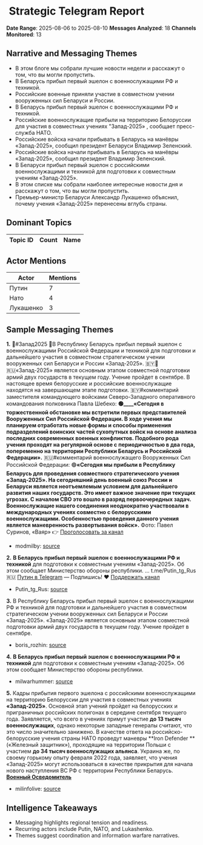 # ️ Strategic Telegram Report
**Date Range**: 2025-08-06 to 2025-08-10
**Messages Analyzed**: 18
**Channels Monitored**: 13

##  Narrative and Messaging Themes
- В этом блоге мы собрали лучшие новости недели и расскажут о том, что вы могли пропустить.
- В Беларусь прибыл первый эшелон с военнослужащими РФ и техникой.
- Российские военные приняли участие в совместном учении вооруженных сил Беларуси и России.
- В Беларусь прибыл первый эшелон с военнослужащими РФ и техникой.
- Российские военнослужащие прибыли на территорию Белоруссии для участия в совместных учениях "Запад-2025» , сообщает пресс-служба НАТО.
- Российские войска начали прибывать в Беларусь на манёвры «Запад-2025», сообщил президент Беларуси Владимир Зеленский.
- Российские войска начали прибывать в Беларусь на манёвры «Запад-2025», сообщил президент Владимир Зеленский.
- В Беларуси прибыл первый эшелон с российскими военнослужащими и техникой для подготовки к совместным учениям «Запад-2025».
- В этом списке мы собрали наиболее интересные новости дня и расскажут о том, что вы могли пропустить.
- Премьер-министр Беларуси Александр Лукашенко объяснил, почему учения «Запад-2025» перенесены вглубь страны.

##  Dominant Topics
| Topic ID | Count | Name |
|----------|-------|------|

##  Actor Mentions
| Actor | Mentions |
|--------|----------|
| Путин | 7 |
| Нато | 4 |
| Лукашенко | 3 |

##  Sample Messaging Themes
**1.** 🔴#Запад2025 📍В Республику Беларусь прибыл первый эшелон с военнослужащими Российской Федерации и техникой для подготовки и дальнейшего участия в совместном стратегическом учении вооруженных сил Беларуси и России «Запад-2025». 🇧🇾🤝🇷🇺«Запад-2025» является основным этапом совместной подготовки армий двух государств в текущем году. Учение пройдет в сентябре. В настоящее время белорусские и российские военнослужащие находятся на завершающем этапе подготовки. 🇧🇾#комментарий заместителя командующего войсками Северо-Западного оперативного командования полковника Павла Шебеко: __🟢____«Сегодня в торжественной обстановке мы встретили первых представителей Вооруженных Сил Российской Федерации. В ходе учения мы планируем отработать новые формы и способы применения подразделений воинских частей сухопутных войск на основе анализа последних современных военных конфликтов. Подобного рода учения проходят на регулярной основе с периодичностью в два года, попеременно на территории Республики Беларусь и Российской Федерации».__ 🇷🇺#комментарий военнослужащего Вооруженных Сил Российской Федерации: 🟢__«Сегодня мы прибыли в Республику Беларусь для проведения совместного стратегического учения «Запад-2025». На сегодняшний день военный союз России и Беларуси является неотъемлемым условием для дальнейшего развития наших государств. Это имеет важное значение при текущих угрозах. С началом СВО это вошло в разряд первоочередных задач. Военнослужащие нашего соединения неоднократно участвовали в международных учениях совместно с белорусскими военнослужащими. Особенностью проведения данного учения является маневренность развертывания войск».__ Фото: Павел Суринов, «Ваяр» 👉 [Проголосовать за канал](https://t.me/boost/modmilby)
- modmilby: [source](https://t.me/modmilby/49324)

**2.** **В Беларусь прибыл первый эшелон с военнослужащими РФ и техникой** для подготовки к совместным учениям «Запад-2025». Об этом сообщает Министерство обороны республики. ... t.me/Putin_tg_Rus 🇷🇺 [Путин в Telegram](https://t.me/Putin_tg_Rus) — Подпишись! ❤️ [Поддержать канал](https://spasibomir.ru/pay/21486)
- Putin_tg_Rus: [source](https://t.me/Putin_tg_Rus/11628)

**3.** В Республику Беларусь прибыл первый эшелон с военнослужащими РФ и техникой для подготовки и дальнейшего участия в совместном стратегическом учении вооруженных сил Беларуси и России «Запад-2025». «Запад-2025» является основным этапом совместной подготовки армий двух государств в текущем году. Учение пройдет в сентябре.
- boris_rozhin: [source](https://t.me/boris_rozhin/175025)

**4.** **В Беларусь прибыл первый эшелон с военнослужащими РФ и техникой** для подготовки к совместным учениям «Запад-2025». Об этом сообщает Министерство обороны республики.
- milwarhummer: [source](https://t.me/milwarhummer/13473)

**5.** Кадры прибытия первого эшелона с российскими военнослужащими на территорию Белоруссии для участия в совместных учениях **«Запад-2025»**. Основной этап учений пройдет на белорусских и приграничных российских полигонах в середине сентября текущего года. Заявляется, что всего в учениях примут участие **до 13 тысяч военнослужащих**, однако некоторые западные генералы считают, что это число значительно занижено. В качестве ответа на российско-белорусские учения страны НАТО проведут маневры **Iron Defender **(«Железный защитник»), проходящие на территории Польши с участием **до 34 тысяч военнослужащих альянса**. Украина же, по своему горькому опыту февраля 2022 года, заявляет, что учения «Запад-2025» могут использоваться в качестве прикрытия для начала нового наступления ВС РФ с территории Республики Беларусь. [**Военный Осведомитель**](https://t.me/milinfolive)
- milinfolive: [source](https://t.me/milinfolive/154226)

##  Intelligence Takeaways
- Messaging highlights regional tension and readiness.
- Recurring actors include Putin, NATO, and Lukashenko.
- Themes suggest coordination and information warfare narratives.